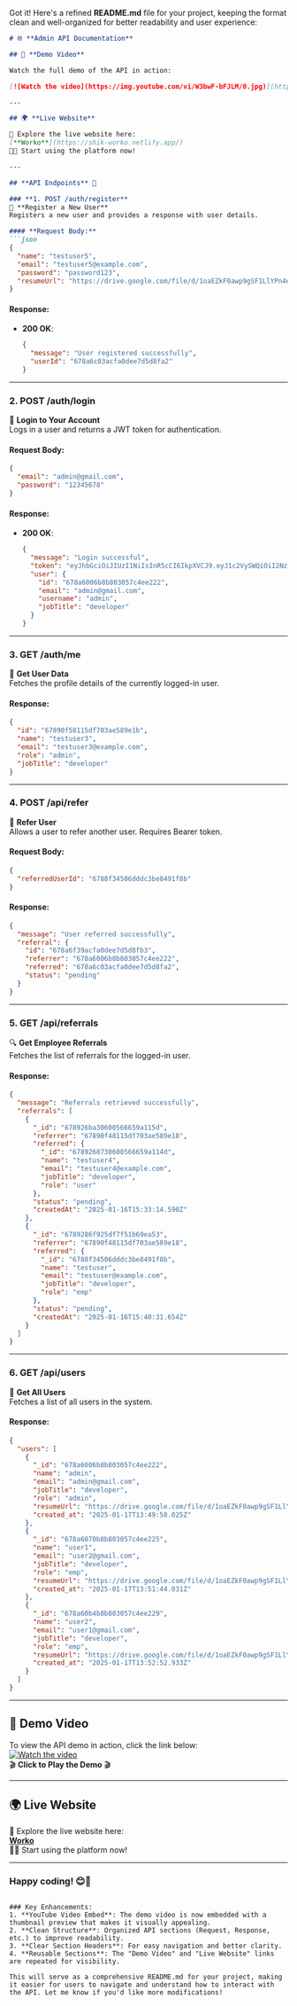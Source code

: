 Got it! Here's a refined **README.md** file for your project, keeping the format clean and well-organized for better readability and user experience:

```markdown
# 🌐 **Admin API Documentation**

## 🎥 **Demo Video**

Watch the full demo of the API in action:

[![Watch the video](https://img.youtube.com/vi/W3bwF-bFJLM/0.jpg)](https://www.youtube.com/watch?v=W3bwF-bFJLM)

---

## 🌍 **Live Website**

🚀 Explore the live website here:  
[**Worko**](https://shik-worko.netlify.app/)  
👨‍💻 Start using the platform now!

---

## **API Endpoints** 🚀

### **1. POST /auth/register**  
🔐 **Register a New User**  
Registers a new user and provides a response with user details.

#### **Request Body:**
```json
{
  "name": "testuser5",
  "email": "testuser5@example.com",
  "password": "password123",
  "resumeUrl": "https://drive.google.com/file/d/1oaEZkF0awp9gSF1LlYPn4eU8AfomWXTb/view"
}
```

#### **Response:**
- **200 OK**:
  ```json
  {
    "message": "User registered successfully",
    "userId": "678a6c03acfa0dee7d5d8fa2"
  }
  ```

---

### **2. POST /auth/login**  
🔑 **Login to Your Account**  
Logs in a user and returns a JWT token for authentication.

#### **Request Body:**
```json
{
  "email": "admin@gmail.com",
  "password": "12345678"
}
```

#### **Response:**
- **200 OK**:
  ```json
  {
    "message": "Login successful",
    "token": "eyJhbGciOiJIUzI1NiIsInR5cCI6IkpXVCJ9.eyJ1c2VySWQiOiI2NzhhNjAwNmI4YjgwMzA1N2M0ZWUyMjIiLCJlbWFpbCI6ImFkbWluQGdtYWlsLmNvbSIsInJvbGUiOiJhZG1pbiIsImlhdCI6MTczNzEyNTQ2OCwiZXhwIjoxNzM3MjExODY4fQ.Pk1edmREIbwHQbKCWqr31D8wtGXIM5P28Ix7jXm0GLc",
    "user": {
      "id": "678a6006b8b803057c4ee222",
      "email": "admin@gmail.com",
      "username": "admin",
      "jobTitle": "developer"
    }
  }
  ```

---

### **3. GET /auth/me**  
👤 **Get User Data**  
Fetches the profile details of the currently logged-in user.

#### **Response:**
```json
{
  "id": "67890f58115df703ae589e1b",
  "name": "testuser3",
  "email": "testuser3@example.com",
  "role": "admin",
  "jobTitle": "developer"
}
```

---

### **4. POST /api/refer**  
🔗 **Refer User**  
Allows a user to refer another user. Requires Bearer token.

#### **Request Body:**
```json
{
  "referredUserId": "6788f34506dddc3be8491f8b"
}
```

#### **Response:**
```json
{
  "message": "User referred successfully",
  "referral": {
    "id": "678a6f39acfa0dee7d5d8fb3",
    "referrer": "678a6006b8b803057c4ee222",
    "referred": "678a6c03acfa0dee7d5d8fa2",
    "status": "pending"
  }
}
```

---

### **5. GET /api/referrals**  
🔍 **Get Employee Referrals**  
Fetches the list of referrals for the logged-in user.

#### **Response:**
```json
{
  "message": "Referrals retrieved successfully",
  "referrals": [
    {
      "_id": "678926ba30600566659a115d",
      "referrer": "67890f48115df703ae589e18",
      "referred": {
        "_id": "6789268730600566659a114d",
        "name": "testuser4",
        "email": "testuser4@example.com",
        "jobTitle": "developer",
        "role": "user"
      },
      "status": "pending",
      "createdAt": "2025-01-16T15:33:14.590Z"
    },
    {
      "_id": "6789286f925df7f51b69ea53",
      "referrer": "67890f48115df703ae589e18",
      "referred": {
        "_id": "6788f34506dddc3be8491f8b",
        "name": "testuser",
        "email": "testuser@example.com",
        "jobTitle": "developer",
        "role": "emp"
      },
      "status": "pending",
      "createdAt": "2025-01-16T15:40:31.654Z"
    }
  ]
}
```

---

### **6. GET /api/users**  
👥 **Get All Users**  
Fetches a list of all users in the system.

#### **Response:**
```json
{
  "users": [
    {
      "_id": "678a6006b8b803057c4ee222",
      "name": "admin",
      "email": "admin@gmail.com",
      "jobTitle": "developer",
      "role": "admin",
      "resumeUrl": "https://drive.google.com/file/d/1oaEZkF0awp9gSF1LlYPn4eU8AfomWXTb/view?usp=drive_link",
      "created_at": "2025-01-17T13:49:58.025Z"
    },
    {
      "_id": "678a6070b8b803057c4ee225",
      "name": "user1",
      "email": "user2@gmail.com",
      "jobTitle": "developer",
      "role": "emp",
      "resumeUrl": "https://drive.google.com/file/d/1oaEZkF0awp9gSF1LlYPn4eU8AfomWXTb/view?usp=drive_link",
      "created_at": "2025-01-17T13:51:44.031Z"
    },
    {
      "_id": "678a60b4b8b803057c4ee229",
      "name": "user2",
      "email": "user1@gmail.com",
      "jobTitle": "developer",
      "role": "emp",
      "resumeUrl": "https://drive.google.com/file/d/1oaEZkF0awp9gSF1LlYPn4eU8AfomWXTb/view?usp=drive_link",
      "created_at": "2025-01-17T13:52:52.933Z"
    }
  ]
}
```

---

## 🎥 **Demo Video**

To view the API demo in action, click the link below:  
[![Watch the video](https://img.youtube.com/vi/W3bwF-bFJLM/0.jpg)](https://www.youtube.com/watch?v=W3bwF-bFJLM)  
🎬 **Click to Play the Demo** 🎬

---

## 🌍 **Live Website**

🚀 Explore the live website here:  
[**Worko**](https://shik-worko.netlify.app/)  
👨‍💻 Start using the platform now!

---

### **Happy coding!** 😊🚀
```

### Key Enhancements:
1. **YouTube Video Embed**: The demo video is now embedded with a thumbnail preview that makes it visually appealing.
2. **Clean Structure**: Organized API sections (Request, Response, etc.) to improve readability.
3. **Clear Section Headers**: For easy navigation and better clarity.
4. **Reusable Sections**: The "Demo Video" and "Live Website" links are repeated for visibility.

This will serve as a comprehensive README.md for your project, making it easier for users to navigate and understand how to interact with the API. Let me know if you'd like more modifications!
